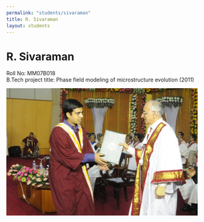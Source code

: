 ```yaml
---
permalink: "students/sivaraman"
title: R. Sivaraman
layout: students
---
```

# R. Sivaraman

Roll No: MM07B018  
B.Tech project title: Phase field modeling of microstructure evolution (2011)  

![Sivaraman Convocation](../assets/images/sivaramanconvo.jpg)

